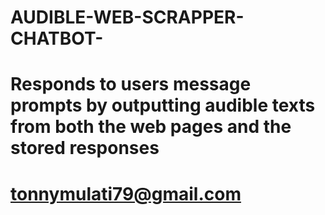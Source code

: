 # AUDIBLE-WEB-SCRAPPER-CHATBOT-
# Responds to users message prompts by outputting audible texts from both the web pages and the stored responses
# tonnymulati79@gmail.com
